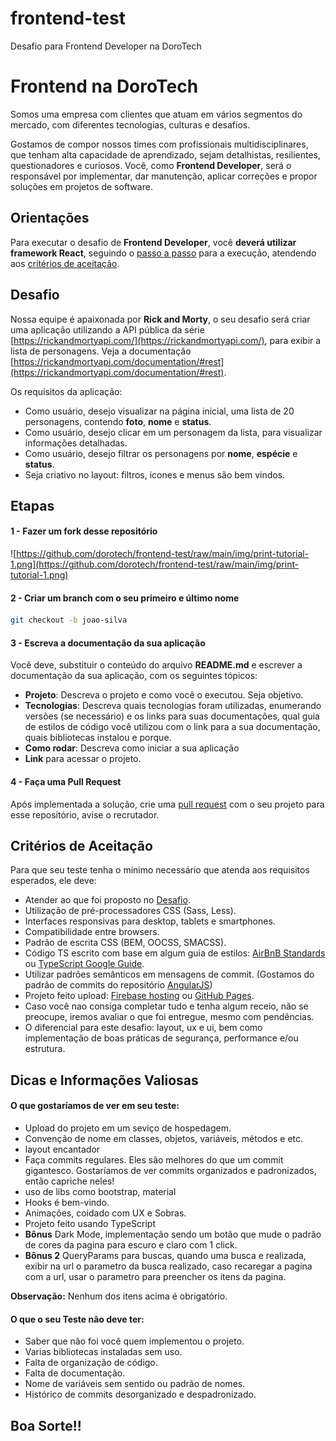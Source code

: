 # frontend-test

Desafio para Frontend Developer na DoroTech

# Frontend na DoroTech

Somos uma empresa com clientes que atuam em vários segmentos do mercado, com diferentes tecnologias, culturas e desafios.

Gostamos de compor nossos times com profissionais multidisciplinares, que tenham alta capacidade de aprendizado, sejam detalhistas, resilientes, questionadores e curiosos. 
Você, como **Frontend Developer**, será o responsável por implementar, dar manutenção, aplicar correções e propor soluções em projetos de software.

## Orientações
Para executar o desafio de **Frontend Developer**, você **deverá utilizar framework React**, seguindo o [passo a passo](https://github.com/dorotech/frontend-test#etapas) para a execução, atendendo aos [critérios de aceitação](https://github.com/dorotech/frontend-test#crit%C3%A9rios-de-aceita%C3%A7%C3%A3o).

## Desafio
Nossa equipe é apaixonada por **Rick and Morty**, o seu desafio será criar uma aplicação utilizando a API pública da série [https://rickandmortyapi.com/](https://rickandmortyapi.com/), para exibir a lista de  personagens. 
Veja a documentação [https://rickandmortyapi.com/documentation/#rest](https://rickandmortyapi.com/documentation/#rest).

Os requisitos da aplicação:

- Como usuário, desejo visualizar na página inicial, uma lista de 20 personagens, contendo **foto**, **nome** e **status**.
- Como usuário, desejo clicar em um personagem da lista, para visualizar informações detalhadas.
- Como usuário, desejo filtrar os personagens por **nome**, **espécie** e **status**.
- Seja criativo no layout: filtros, icones e menus são bem vindos.

## Etapas

#### 1 - Fazer um fork desse repositório

![https://github.com/dorotech/frontend-test/raw/main/img/print-tutorial-1.png](https://github.com/dorotech/frontend-test/raw/main/img/print-tutorial-1.png)


#### 2 - Criar um branch com o seu primeiro e último nome
```bash
git checkout -b joao-silva
```

#### 3 - Escreva a documentação da sua aplicação
Você deve, substituir o conteúdo do arquivo **README.md** e escrever a documentação da sua aplicação, com os seguintes tópicos: 
- **Projeto**: Descreva o projeto e como você o executou. Seja objetivo.
- **Tecnologias**: Descreva quais tecnologias foram utilizadas, enumerando versões (se necessário) e os links para suas documentações,  qual guia de estilos de código você utilizou com o link para a sua documentação, quais bibliotecas instalou e porque.
- **Como rodar**: Descreva como iniciar a sua aplicação
- **Link** para acessar o projeto.

#### 4 - Faça uma Pull Request
Após implementada a solução, crie uma [pull request](https://github.com/dorotech/frontend-test/pulls) com o seu projeto para esse repositório, avise o recrutador.

## Critérios de Aceitação
Para que seu teste tenha o mínimo necessário que atenda aos requisitos esperados, ele deve:
- Atender ao que foi proposto no [Desafio](https://github.com/dorotech/frontend-test#Desafio).
- Utilização de pré-processadores CSS (Sass, Less).
- Interfaces responsivas para desktop, tablets e smartphones.
- Compatibilidade entre browsers.
- Padrão de escrita CSS (BEM, OOCSS, SMACSS).
- Código TS escrito com base em algum guia de estilos: [AirBnB Standards](https://github.com/airbnb/javascript) ou [TypeScript Google Guide](https://google.github.io/styleguide/tsguide.html).
- Utilizar padrões semânticos em mensagens de commit. (Gostamos do padrão de commits do repositório [AngularJS](http://karma-runner.github.io/3.0/dev/git-commit-msg.html))
- Projeto feito upload: [Firebase hosting](https://firebase.google.com/docs/hosting/quickstart?hl=pt-br) ou [GitHub Pages](https://pages.github.com/).
- Caso você nao consiga completar tudo e tenha algum receio, não se preocupe, iremos avaliar o que foi entregue, mesmo com pendências.
- O diferencial para este desafio: layout, ux e ui, bem como implementação de boas práticas de segurança, performance e/ou estrutura.


## Dicas e Informações Valiosas

#### O que gostaríamos de ver em seu teste:
- Upload do projeto em um seviço de hospedagem.
- Convenção de nome em classes, objetos, variáveis, métodos e etc.
- layout encantador
- Faça commits regulares. Eles são melhores do que um commit gigantesco. Gostaríamos de ver commits organizados e padronizados, então capriche neles!
- uso de libs como bootstrap, material
- Hooks é bem-vindo.
- Animações, coidado com UX e Sobras. 
- Projeto feito usando TypeScript
- **Bônus** Dark Mode, implementação sendo um botão que mude o padrão de cores da pagina para escuro e claro com 1 click. 
- **Bônus 2** QueryParams para buscas, quando uma busca e realizada, exibir na url o parametro da busca realizado, caso recaregar a pagina com a url, usar o parametro para preencher os itens da pagina.

**Observação:** Nenhum dos itens acima é obrigatório.

#### O que o seu Teste não deve ter:
- Saber que não foi você quem implementou o projeto.
- Varias bibliotecas instaladas sem uso.
- Falta de organização de código.
- Falta de documentação.
- Nome de variáveis sem sentido ou padrão de nomes.
- Histórico de commits desorganizado e despadronizado.

## Boa Sorte!! 
